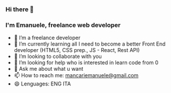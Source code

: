 ### Hi there 👋
### I'm Emanuele, freelance web developer

- 🔭 I’m a freelance developer
- 🌱 I’m currently learning all I need to become a better Front End developer 
       (HTML5, CSS prep., JS - React, Rest API)
- 👯 I’m looking to collaborate with you
- 🤔 I’m looking for help who is interested in learn code from 0
- 💬 Ask me about what u want
- 📫 How to reach me: mancariemanuele@gmail.com
- 😄 Lenguages: ENG ITA
<!-- - ⚡ Fun fact: lot of -->
